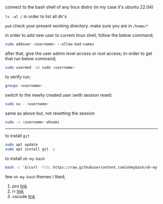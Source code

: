 connect to the bash shell of any linux distro (in my case it's ubuntu 22.04)

`ls -al /` in order to list all dir's

`pwd` check your present working directory. make sure you are in `/home/*`

in order to add new user to current linux shell; follow the below command;

```sh
sudo adduser <username> --allow-bad-names
```

after that, give the user admin level access or root access; in-order to get that run below command;

```sh
sudo usermod -aG sudo <username>
```

to verify run;

```sh
groups <username>
```

switch to the newliy created user (with session reset)

```sh
sudo su - <username>
```

same as above but, not resetting the session

```sh
sudo -u <username> whoami
```

---

to install `git`

```sh
sudo apt update
sudo apt install git -y
```

to install `oh-my-bash`

```sh
bash -c "$(curl -fsSL https://raw.githubusercontent.com/ohmybash/oh-my-bash/master/tools/install.sh)"
```

few `oh-my-bash` themes i liked;

1. pro [link](https://github.com/ohmybash/oh-my-bash/wiki/Themes#pro)
2. rr [link](https://github.com/ohmybash/oh-my-bash/wiki/Themes#rr)
3. vscode [link](https://github.com/ohmybash/oh-my-bash/wiki/Themes#vscode)
